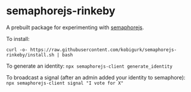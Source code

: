 # semaphorejs-rinkeby

A prebuilt package for experimenting with [semaphorejs](https://github.com/kobigurk/semaphorejs).

To install:

`curl -o- https://raw.githubusercontent.com/kobigurk/semaphorejs-rinkeby/install.sh | bash`

To generate an identity:
`npx semaphorejs-client generate_identity`

To broadcast a signal (after an admin added your identity to semaphore):
`npx semaphorejs-client signal "I vote for X"`
